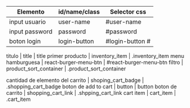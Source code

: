 | Elemento                       | id/name/class          | Selector css
------------                     |-----------             |---------------
input usuario                    | user-name              | #user-name
input password                   | password               | #password
boton login                      | login-button           | #login-button #

titulo                           | title                  | title
primer producto                  | inventory_item         | .inventory_item
menu hamburguesa                 | react-burger-menu-btn  | #react-burger-menu-btn
filtro                           | product_sort_container | .product_sort_container

cantidad de elemento del carrito | shoping_cart_badge     | .shopping_cart_badge
boton de add to cart             | button                 | button
boton de carrito                 | shopping_cart_link     | .shpping_cart_link
cart item                        | cart_item              | .cart_item



